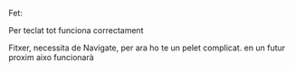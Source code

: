 Fet:

Per teclat tot funciona correctament


Fitxer,
	necessita de Navigate, per ara ho te un pelet complicat.
	en un futur proxim aixo funcionarà
